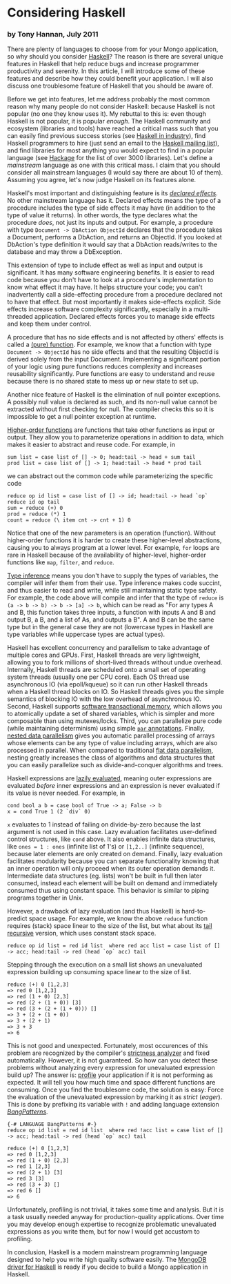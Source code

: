 # Considering Haskell
### by Tony Hannan, July 2011

There are plenty of languages to choose from for your Mongo application, so why should you consider [Haskell](http://www.haskell.org/)? The reason is there are several unique features in Haskell that help reduce bugs and increase programmer productivity and serenity. In this article, I will introduce some of these features and describe how they could benefit your application. I will also discuss one troublesome feature of Haskell that you should be aware of.

Before we get into features, let me address probably the most common reason why many people do not consider Haskell: because Haskell is not popular (no one they know uses it). My rebuttal to this is: even though Haskell is not popular, it is popular *enough*. The Haskell community and ecosystem (libraries and tools) have reached a critical mass such that you can easily find previous success stories (see [Haskell in industry](http://haskell.org/haskellwiki/Haskell_in_industry)), find Haskell programmers to hire (just send an email to the [Haskell mailing list](http://www.haskell.org/haskellwiki/Mailing_Lists)), and find libraries for most anything you would expect to find in a popular language (see [Hackage](http://hackage.haskell.org/packages/archive/pkg-list.html) for the list of over 3000 libraries). Let's define a *mainstream* language as one with this critical mass. I claim that you should consider all mainstream languages (I would say there are about 10 of them). Assuming you agree, let's now judge Haskell on its features alone.

Haskell's most important and distinguishing feature is its [*declared effects*](http://en.wikipedia.org/wiki/Effect_system). No other mainstream language has it. Declared effects means the type of a procedure includes the type of side effects it may have (in addition to the type of value it returns). In other words, the type declares what the procedure *does*, not just its inputs and output. For example, a procedure with type `Document -> DbAction ObjectId` declares that the procedure takes a Document, performs a DbAction, and returns an ObjectId. If you looked at DbAction's type definition it would say that a DbAction reads/writes to the database and may throw a DbException.

This extension of type to include effect as well as input and output is significant. It has many software engineering benefits. It is easier to read code because you don't have to look at a procedure's implementation to know what effect it may have. It helps structure your code; you can't inadvertently call a side-effecting procedure from a procedure declared not to have that effect. But most importantly it makes side-effects explicit. Side effects increase software complexity significantly, especially in a multi-threaded application. Declared effects forces you to manage side effects and keep them under control.

A procedure that has no side effects and is not affected by others' effects is called a [(pure) function](http://en.wikipedia.org/wiki/Pure_function). For example, we know that a function with type `Document -> ObjectId` has no side effects and that the resulting ObjectId is derived solely from the input Document. Implementing a significant portion of your logic using pure functions reduces complexity and increases reusability significantly. Pure functions are easy to understand and reuse because there is no shared state to mess up or new state to set up.

Another nice feature of Haskell is the elimination of null pointer exceptions. A possibly null value is declared as such, and its non-null value cannot be extracted without first checking for null. The compiler checks this so it is impossible to get a null pointer exception at runtime.

[Higher-order functions](http://en.wikipedia.org/wiki/Higher-order_function) are functions that take other functions as input or output. They allow you to parameterize operations in addition to data, which makes it easier to abstract and reuse code. For example, in

	sum list = case list of [] -> 0; head:tail -> head + sum tail
	prod list = case list of [] -> 1; head:tail -> head * prod tail

we can abstract out the common code while parameterizing the specific code

	reduce op id list = case list of [] -> id; head:tail -> head `op` reduce id op tail
	sum = reduce (+) 0
	prod = reduce (*) 1
	count = reduce (\ item cnt -> cnt + 1) 0

Notice that one of the new parameters is an operation (function). Without higher-order functions it is harder to create these higher-level abstractions, causing you to always program at a lower level. For example, `for` loops are rare in Haskell because of the availability of higher-level, higher-order functions like `map`, `filter`, and `reduce`.

[Type inference](http://en.wikipedia.org/wiki/Type_inference) means you don't have to supply the types of variables, the compiler will infer them from their use. Type inference makes code succint, and thus easier to read and write, while still maintaining static type safety. For example, the code above will compile and infer that the type of `reduce` is `(a -> b -> b) -> b -> [a] -> b`, which can be read as "For any types A and B, this function takes three inputs, a function with inputs A and B and output B, a B, and a list of As, and outputs a B". A and B can be the same type but in the general case they are not (lowercase types in Haskell are type variables while uppercase types are actual types).

Haskell has excellent concurrency and parallelism to take advantage of multiple cores and GPUs. First, Haskell threads are very lightweight, allowing you to fork millions of short-lived threads without undue overhead. Internally, Haskell threads are scheduled onto a small set of operating system threads (usually one per CPU core). Each OS thread use asynchronous IO (via epoll/kqueue) so it can run other Haskell threads when a Haskell thread blocks on IO. So Haskell threads gives you the simple semantics of blocking IO with the low overhead of asynchronous IO. Second, Haskell supports [software transactional memory](http://www.haskell.org/haskellwiki/Software_transactional_memory), which allows you to atomically update a set of shared variables, which is simpler and more composable than using mutexes/locks. Third, you can parallelize pure code (while maintaining determinism) using simple [`par` annotations](http://hackage.haskell.org/package/parallel). Finally, [nested data parallelism](http://www.haskell.org/haskellwiki/GHC/Data_Parallel_Haskell) gives you automatic parallel processing of arrays whose elements can be any type of value including arrays, which are also processed in parallel. When compared to traditional [flat data parallelism](http://en.wikipedia.org/wiki/Data_parallelism), nesting greatly increases the class of algorithms and data structures that you can easily parallelize such as divide-and-conquer algorithms and trees.

Haskell expressions are [lazily evaluated](http://en.wikipedia.org/wiki/Lazy_evaluation), meaning outer expressions are evaluated *before* inner expressions and an expression is never evaluated if its value is never needed. For example, in

	cond bool a b = case bool of True -> a; False -> b
	x = cond True 1 (2 `div` 0)

`x` evaluates to 1 instead of failing on divide-by-zero because the last argument is not used in this case. Lazy evaluation facilitates user-defined control structures, like `cond` above. It also enables infinite data structures, like `ones = 1 : ones` (infinite list of 1's) or `[1,2..]` (infinite sequence), because later elements are only created on demand. Finally, lazy evaluation facilitates modularity because you can separate functionality knowing that an inner operation will only proceed when its outer operation demands it. Intermediate data structures (eg. lists) won't be built in full then later consumed, instead each element will be built on demand and immediately consumed thus using constant space. This behavior is similar to piping programs together in Unix.

However, a drawback of lazy evaluation (and thus Haskell) is hard-to-predict space usage. For example, we know the above `reduce` function requires (stack) space linear to the size of the list, but what about its [tail recursive](http://en.wikipedia.org/wiki/Tail_recursion) version, which uses constant stack space.

	reduce op id list = red id list  where red acc list = case list of [] -> acc; head:tail -> red (head `op` acc) tail

Stepping through the execution on a small list shows an unevaluated expression building up consuming space linear to the size of list.

	reduce (+) 0 [1,2,3]
	=> red 0 [1,2,3]
	=> red (1 + 0) [2,3]
	=> red (2 + (1 + 0)) [3]
	=> red (3 + (2 + (1 + 0))) []
	=> 3 + (2 + (1 + 0))
	=> 3 + (2 + 1)
	=> 3 + 3
	=> 6

This is not good and unexpected. Fortunately, most occurences of this problem are recognized by the compiler's [strictness analyzer](http://www.haskell.org/haskellwiki/GHC_optimisations#Strictness_analysis) and fixed automatically. However, it is not guaranteed. So how can you detect these problems without analyzing every expression for unevaluated expression build up? The answer is: [profile](http://www.haskell.org/ghc/docs/7.0-latest/html/users_guide/profiling.html) your application if it is not performing as expected. It will tell you how much time and space different functions are consuming. Once you find the troublesome code, the solution is easy: Force the evaluation of the unevaluated expression by marking it as *strict* (*eager*). This is done by prefixing its variable with `!` and adding language extension [*BangPatterns*](http://www.haskell.org/ghc/docs/7.0-latest/html/users_guide/bang-patterns.html).

	{-# LANGUAGE BangPatterns #-}
	reduce op id list = red id list  where red !acc list = case list of [] -> acc; head:tail -> red (head `op` acc) tail

	reduce (+) 0 [1,2,3]
	=> red 0 [1,2,3]
	=> red (1 + 0) [2,3]
	=> red 1 [2,3]
	=> red (2 + 1) [3]
	=> red 3 [3]
	=> red (3 + 3) []
	=> red 6 []
	=> 6

Unfortunately, profiling is not trivial, it takes some time and analysis. But it is a task usually needed anyway for production-quality applications. Over time you may develop enough expertise to recognize problematic unevaluated expressions as you write them, but for now I would get accustom to profiling.

In conclusion, Haskell is a modern mainstream programming language designed to help you write high quality software easily. The [MongoDB driver for Haskell](http://hackage.haskell.org/package/mongoDB) is ready if you decide to build a Mongo application in Haskell.
